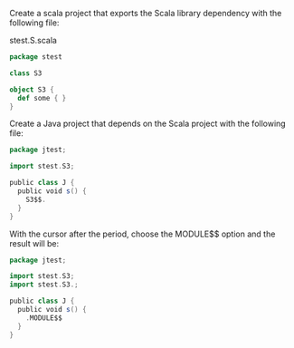Create a scala project that exports the Scala library dependency with the following file:

stest.S.scala

```scala
package stest

class S3

object S3 {
  def some { }
}

```

Create a Java project that depends on the Scala project with the following file:

```scala
package jtest;

import stest.S3;

public class J {
  public void s() {
    S3$$.
  }
}
```

With the cursor after the period, choose the MODULE$$ option and the result will be:

```scala
package jtest;

import stest.S3;
import stest.S3.;

public class J {
  public void s() {
    .MODULE$$
  }
}
```
